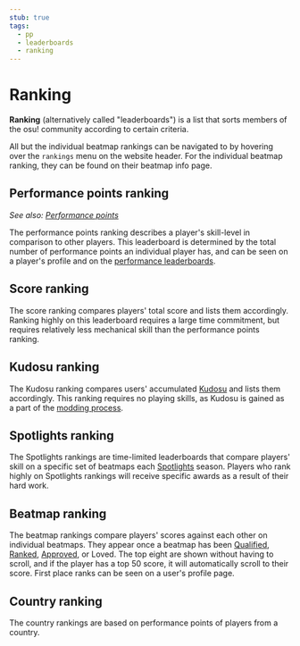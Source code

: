 ```yaml
---
stub: true
tags:
  - pp
  - leaderboards
  - ranking
---
```


# Ranking

**Ranking** (alternatively called "leaderboards") is a list that sorts members of the osu! community according to certain criteria.

All but the individual beatmap rankings can be navigated to by hovering over the `rankings` menu on the website header. For the individual beatmap ranking, they can be found on their beatmap info page.

## Performance points ranking

*See also: [Performance points](/wiki/Performance_points)*

The performance points ranking describes a player's skill-level in comparison to other players. This leaderboard is determined by the total number of performance points an individual player has, and can be seen on a player's profile and on the [performance leaderboards](https://osu.ppy.sh/rankings/osu/performance).

## Score ranking

The score ranking compares players' total score and lists them accordingly. Ranking highly on this leaderboard requires a large time commitment, but requires relatively less mechanical skill than the performance points ranking.

## Kudosu ranking

The Kudosu ranking compares users' accumulated [Kudosu](/wiki/Modding/Kudosu) and lists them accordingly. This ranking requires no playing skills, as Kudosu is gained as a part of the [modding process](/wiki/Modding).

## Spotlights ranking

The Spotlights rankings are time-limited leaderboards that compare players' skill on a specific set of beatmaps each [Spotlights](/wiki/Beatmap_Spotlights) season. Players who rank highly on Spotlights rankings will receive specific awards as a result of their hard work.

## Beatmap ranking

The beatmap rankings compare players' scores against each other on individual beatmaps. They appear once a beatmap has been [Qualified](/wiki/Beatmap/Category#qualified), [Ranked](/wiki/Beatmap/Category#ranked), [Approved](/wiki/Beatmap/Category#approved), or Loved. The top eight are shown without having to scroll, and if the player has a top 50 score, it will automatically scroll to their score. First place ranks can be seen on a user's profile page.

## Country ranking

The country rankings are based on performance points of players from a country.
